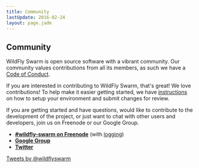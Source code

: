 ```yaml
---
title: Community
lastUpdate: 2016-02-24
layout: page.jade
---
```


## Community

WildFly Swarm is open source software with a vibrant community. Our community values
contributions from all its members, as such we have a
[Code of Conduct](/community/code-of-conduct).

If you are interested in contributing to WildFly Swarm, that's great! We love
contributions! To help make it easier getting started, we have
[instructions](/community/contributing) on how to setup your environment and
submit changes for review.

If you are getting started and have questions, would like to contribute
to the development of the project, or just want to chat with other users and
developers, join us on Freenode or our Google Group.

* **[#wildfly-swarm on Freenode](http://webchat.freenode.net/?channels=wildfly-swarm)**
   (with [logging](http://transcripts.jboss.org/channel/irc.freenode.org/%23wildfly-swarm/))
* **[Google Group](https://groups.google.com/forum/#!forum/wildfly-swarm)**
* **[Twitter](http://twitter.com/wildflyswarm)**

<a class="twitter-timeline" href="https://twitter.com/wildflyswarm" data-widget-id="677243276056010754" height="300" width="250" data-chrome="nofooter">Tweets by @wildflyswarm</a>
<script>!function(d,s,id){var js,fjs=d.getElementsByTagName(s)[0],p=/^http:/.test(d.location)?'http':'https';if(!d.getElementById(id)){js=d.createElement(s);js.id=id;js.src=p+"://platform.twitter.com/widgets.js";fjs.parentNode.insertBefore(js,fjs);}}(document,"script","twitter-wjs");</script>
